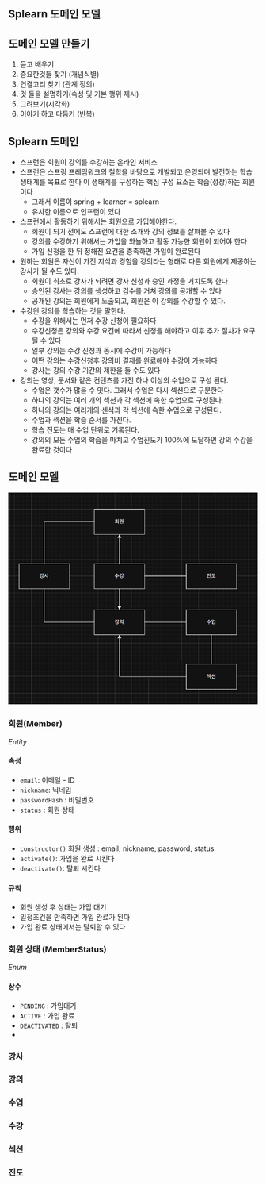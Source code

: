 ## Splearn 도메인 모델

## 도메인 모델 만들기
1. 듣고 배우기
2. 중요한것들 찾기 (개념식별)
3. 연결고리 찾기 (관계 정의)
4. 것 들을 설명하기(속성 및 기본 행위 제시)
5. 그려보기(시각화)
6. 이야기 하고 다듬기 (반복)

## Splearn 도메인
- 스프런은 회원이 강의를 수강하는 온라인 서비스
- 스프런은 스프링 프레임워크의 철학을 바탕으로 개발되고 운영되며 발전하는 학습 생태계를 목표로 한다
  이 생태계를 구성하는 핵심 구성 요소는 학습(성장)하는 회원이다
  - 그래서 이름이 spring + learner = splearn
  - 유사한 이름으로 인프런이 있다
- 스프런에서 활동하기 위해서는 회원으로 가입해야한다.
  - 회원이 되기 전에도 스프런에 대한 소개와 강의 정보를 살펴볼 수 있다
  - 강의를 수강하기 위해서는 가입을 와뇰하고 활동 가능한 회원이 되어야 한다
  - 가입 신청을 한 뒤 정해진 요건을 충족하면 가입이 완료된다
- 원하는 회원은 자신이 가진 지식과 경험을 강의라는 형태로 다른 회원에게 제공하는 강사가 될 수도 있다.
  - 회원이 최초로 강사가 되려면 강사 신청과 승인 과정을 거치도록 한다
  - 승인된 강사는 강의를 생성하고 검수를 거쳐 강의를 공개할 수 있다
  - 공개된 강의는 회원에게 노출되고, 회원은 이 강의를 수강할 수 있다.
- 수강읜 강의를 학습하는 것을 말한다.
  - 수강을 위해서는 먼저 수강 신청이 필요하다
  - 수강신청은 강의와 수강 요건에 따라서 신청을 해야하고 이후 추가 절차가 요구될 수 있다
  - 일부 강의는 수강 신청과 동시에 수강이 가능하다
  - 어떤 강의는 수강신청후 강의비 결제를 완료해야 수강이 가능하다
  - 강사는 강의 수강 기간의 제한을 둘 수도 있다
- 강의는 영상, 문서와 같은 컨텐츠를 가진 하나 이상의 수업으로 구성 된다.
  - 수업은 갯수가 많을 수 잇다. 그래서 수업은 다시 섹션으로 구분한다
  - 하나의 강의는 여러 개의 섹션과 각 섹션에 속한 수업으로 구성된다.
  - 하나의 강의는 여러개의 센셕과 각 섹션에 속한 수업으로 구성된다.
  - 수업과 섹션을 학습 순서를 가진다.
  - 학습 진도는 매 수업 단위로 기록된다.
  - 강의의 모든 수업의 학습을 마치고 수업진도가 100%에 도달하면 강의 수강을 완료한 것이다


## 도메인 모델
![img.png](img.png)

### 회원(Member)
_Entity_
#### 속성
 - `email`: 이메일 - ID
 - `nickname`: 닉네임
 - `passwordHash` : 비밀번호 
 - `status` : 회원 상태
#### 행위
 - `constructor()` 회원 생성 : email, nickname, password, status
 - `activate()`: 가입을 완료 시킨다
 - `deactivate()`: 탈퇴 시킨다
#### 규칙
 - 회원 생성 후 상태는 가입 대기
 - 일정조건을 만족하면 가입 완료가 된다
 - 가입 완료 상태에서는 탈퇴할 수 있다

### 회원 상태 (MemberStatus)
_Enum_

#### 상수
- `PENDING` : 가입대기
- `ACTIVE` : 가입 완료
- `DEACTIVATED` : 탈퇴
- 

### 강사

### 강의

### 수업

### 수강

### 섹션

### 진도